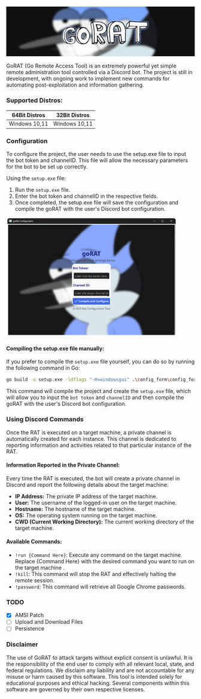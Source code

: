 ![GitHub](src/Banner.png)

GoRAT (Go Remote Access Tool) is an extremely powerful yet simple remote administration tool controlled via a Discord bot. The project is still in development, with ongoing work to implement new commands for automating post-exploitation and information gathering.

### Supported Distros:

| 64Bit Distros       | 32Bit Distros                 |
|---------------------|-------------------------------|
| Windows 10,11       | Windows 10,11                 |

### Configuration

To configure the project, the user needs to use the setup.exe file to input the bot token and channelID. This file will allow the necessary parameters for the bot to be set up correctly.

Using the `setup.exe` file:
1. Run the `setup.exe` file.
2. Enter the bot token and channelID in the respective fields.
3. Once completed, the setup.exe file will save the configuration and compile the goRAT with the user's Discord bot configuration.

<img src="src/setup.png" alt="Setup" width="456" height="320" />

#### Compiling the setup.exe file manually:
If you prefer to compile the `setup.exe` file yourself, you can do so by running the following command in Go:
```sh
go build -o setup.exe -ldflags "-H=windowsgui" .\config_form\config_form.go
```
This command will compile the project and create the `setup.exe` file, which will allow you to input the `bot token` and `channelID` and then compile the goRAT with the user's Discord bot configuration.

### Using Discord Commands 

Once the RAT is executed on a target machine, a private channel is automatically created for each instance. This channel is dedicated to reporting information and activities related to that particular instance of the RAT.

#### Information Reported in the Private Channel:

Every time the RAT is executed, the bot will create a private channel in Discord and report the following details about the target machine:

- **IP Address:** The private IP address of the target machine.
- **User:** The username of the logged-in user on the target machine.
- **Hostname:** The hostname of the target machine.
- **OS:** The operating system running on the target machine.
- **CWD (Current Working Directory):** The current working directory of the target machine.

#### Available Commands:

- `!run {Command Here}`: Execute any command on the target machine. Replace {Command Here} with the desired command you want to run on the target machine .
- `!kill`: This command will stop the RAT and effectively halting the remote session.
- `!password`: This command will retrieve all Google Chrome passwords.

### TODO

- [x] AMSI Patch
- [ ] Upload and Download Files
- [ ] Persistence

### Disclaimer

The use of GoRAT to attack targets without explicit consent is unlawful. It is the responsibility of the end user to comply with all relevant local, state, and federal regulations. We disclaim any liability and are not accountable for any misuse or harm caused by this software. This tool is intended solely for educational purposes and ethical hacking. Several components within this software are governed by their own respective licenses.


